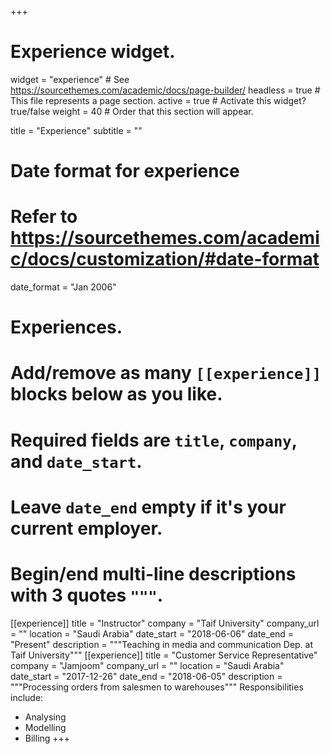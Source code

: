 +++
# Experience widget.
widget = "experience"  # See https://sourcethemes.com/academic/docs/page-builder/
headless = true  # This file represents a page section.
active = true  # Activate this widget? true/false
weight = 40  # Order that this section will appear.

title = "Experience"
subtitle = ""

# Date format for experience
#   Refer to https://sourcethemes.com/academic/docs/customization/#date-format
date_format = "Jan 2006"

# Experiences.
#   Add/remove as many `[[experience]]` blocks below as you like.
#   Required fields are `title`, `company`, and `date_start`.
#   Leave `date_end` empty if it's your current employer.
#   Begin/end multi-line descriptions with 3 quotes `"""`.
[[experience]]
title = "Instructor"
company = "Taif University"
company_url = ""
location = "Saudi Arabia"
date_start = "2018-06-06"
date_end = "Present"
description = """Teaching in media and communication Dep. at Taif University"""
[[experience]]
  title = "Customer Service Representative"
  company = "Jamjoom"
  company_url = ""
  location = "Saudi Arabia"
  date_start = "2017-12-26"
  date_end = "2018-06-05"
  description = """Processing orders from salesmen to warehouses"""
  Responsibilities include:

* Analysing
* Modelling
* Billing
+++
